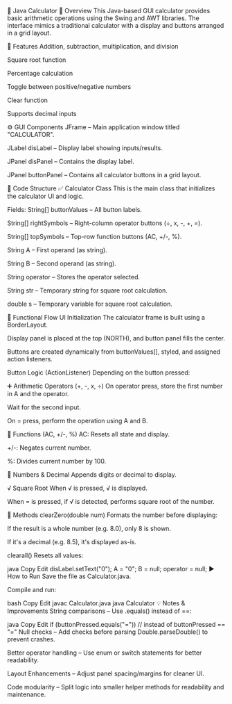 📘 Java Calculator
📌 Overview
This Java-based GUI calculator provides basic arithmetic operations using the Swing and AWT libraries. The interface mimics a traditional calculator with a display and buttons arranged in a grid layout.

🎯 Features
Addition, subtraction, multiplication, and division

Square root function

Percentage calculation

Toggle between positive/negative numbers

Clear function

Supports decimal inputs

⚙️ GUI Components
JFrame – Main application window titled "CALCULATOR".

JLabel disLabel – Display label showing inputs/results.

JPanel disPanel – Contains the display label.

JPanel buttonPanel – Contains all calculator buttons in a grid layout.

🧠 Code Structure
✅ Calculator Class
This is the main class that initializes the calculator UI and logic.

Fields:
String[] buttonValues – All button labels.

String[] rightSymbols – Right-column operator buttons (÷, x, -, +, =).

String[] topSymbols – Top-row function buttons (AC, +/-, %).

String A – First operand (as string).

String B – Second operand (as string).

String operator – Stores the operator selected.

String str – Temporary string for square root calculation.

double s – Temporary variable for square root calculation.

🧮 Functional Flow
UI Initialization
The calculator frame is built using a BorderLayout.

Display panel is placed at the top (NORTH), and button panel fills the center.

Buttons are created dynamically from buttonValues[], styled, and assigned action listeners.

Button Logic (ActionListener)
Depending on the button pressed:

➕ Arithmetic Operators (+, -, x, ÷)
On operator press, store the first number in A and the operator.

Wait for the second input.

On = press, perform the operation using A and B.

🧮 Functions (AC, +/-, %)
AC: Resets all state and display.

+/-: Negates current number.

%: Divides current number by 100.

🔢 Numbers & Decimal
Appends digits or decimal to display.

√ Square Root
When √ is pressed, √ is displayed.

When = is pressed, if √ is detected, performs square root of the number.

🧱 Methods
clearZero(double num)
Formats the number before displaying:

If the result is a whole number (e.g. 8.0), only 8 is shown.

If it's a decimal (e.g. 8.5), it's displayed as-is.

clearall()
Resets all values:

java
Copy
Edit
disLabel.setText("0");
A = "0";
B = null;
operator = null;
▶️ How to Run
Save the file as Calculator.java.

Compile and run:

bash
Copy
Edit
javac Calculator.java
java Calculator
💡 Notes & Improvements
String comparisons – Use .equals() instead of ==:

java
Copy
Edit
if (buttonPressed.equals("=")) // instead of buttonPressed == "="
Null checks – Add checks before parsing Double.parseDouble() to prevent crashes.

Better operator handling – Use enum or switch statements for better readability.

Layout Enhancements – Adjust panel spacing/margins for cleaner UI.

Code modularity – Split logic into smaller helper methods for readability and maintenance.
